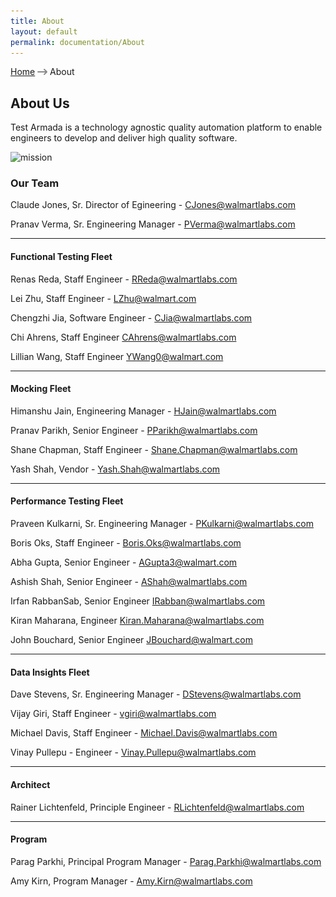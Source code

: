 ```yaml
---
title: About
layout: default
permalink: documentation/About
---
```

<div class="inner-container">
  <div class="breadcrumb">
    <p>
      <a class="breadcrumb__link" href="/">Home</a>
      <img src="/images/arrow-right-icon.png"
           srcset="/images/arrow-right-icon%402x.png 2x,
                   /images/arrow-right-icon%403x.png 3x"
           class="arrow-right-icon">
      <span class="breadcrumb__current-page">About</span>
    </p>
  </div>
  <div class="accordion-content custom-page-content">
<h2>About Us</h2>
<p>Test Armada is a technology agnostic quality automation platform to enable engineers to develop and deliver high quality software.</p>
<p><img src="./images/custom/mission.png?raw=true" alt="mission" title="Mission"></p>
<h3>Our Team</h3>
<p>Claude Jones, Sr. Director of Egineering - <a href="mailto:CJones@walmartlabs.com">CJones@walmartlabs.com</a></p>
<p>Pranav Verma, Sr. Engineering Manager - <a href="mailto:PVerma@walmartlabs.com">PVerma@walmartlabs.com</a></p>
<hr>
<h4>Functional Testing Fleet</h4>
<p>Renas Reda, Staff Engineer - <a href="mailto:RReda@walmartlabs.com">RReda@walmartlabs.com</a></p>
<p>Lei Zhu, Staff Engineer - <a href="mailto:LZhu@walmart.com">LZhu@walmart.com</a></p>
<p>Chengzhi Jia, Software Engineer - <a href="mailto:CJia@walmartlabs.com">CJia@walmartlabs.com</a></p>
<p>Chi Ahrens, Staff Engineer <a href="mailto:CAhrens@walmartlabs.com">CAhrens@walmartlabs.com</a></p>
<p>Lillian Wang, Staff Engineer <a href="mailto:YWang0@walmart.com">YWang0@walmart.com</a></p>
<hr>
<h4>Mocking Fleet</h4>
<p>Himanshu Jain, Engineering Manager - <a href="mailto:HJain@walmartlabs.com">HJain@walmartlabs.com</a></p>
<p>Pranav Parikh, Senior Engineer - <a href="mailto:PParikh@walmartlabs.com">PParikh@walmartlabs.com</a></p>
<p>Shane Chapman, Staff Engineer - <a href="mailto:Shane.Chapman@walmartlabs.com">Shane.Chapman@walmartlabs.com</a></p>
<p>Yash Shah, Vendor - <a href="mailto:Yash.Shah@walmartlabs.com">Yash.Shah@walmartlabs.com</a></p>
<hr>
<h4>Performance Testing Fleet</h4>
<p>Praveen Kulkarni, Sr. Engineering Manager - <a href="mailto:PKulkarni@walmartlabs.com">PKulkarni@walmartlabs.com</a></p>
<p>Boris Oks, Staff Engineer - <a href="mailto:Boris.Oks@walmartlabs.com">Boris.Oks@walmartlabs.com</a></p>
<p>Abha Gupta, Senior Engineer - <a href="mailto:AGupta3@walmart.com">AGupta3@walmart.com</a></p>
<p>Ashish Shah, Senior Engineer - <a href="mailto:AShah@walmartlabs.com">AShah@walmartlabs.com</a></p>
<p>Irfan RabbanSab, Senior Engineer <a href="mailto:IRabban@walmartlabs.com">IRabban@walmartlabs.com</a></p>
<p>Kiran Maharana, Engineer <a href="mailto:Kiran.Maharana@walmartlabs.com">Kiran.Maharana@walmartlabs.com</a></p>
<p>John Bouchard, Senior Engineer <a href="mailto:JBouchard@walmart.com">JBouchard@walmart.com</a></p>
<hr>
<h4>Data Insights Fleet</h4>
<p>Dave Stevens, Sr. Engineering Manager - <a href="mailto:DStevens@walmartlabs.com">DStevens@walmartlabs.com</a></p>
<p>Vijay Giri, Staff Engineer - <a href="mailto:vgiri@walmartlabs.com">vgiri@walmartlabs.com</a></p>
<p>Michael Davis, Staff Engineer - <a href="mailto:Michael.Davis@walmartlabs.com">Michael.Davis@walmartlabs.com</a></p>
<p>Vinay Pullepu - Engineer - <a href="mailto:Vinay.Pullepu@walmartlabs.com">Vinay.Pullepu@walmartlabs.com</a></p>
<hr>
<h4>Architect</h4>
<p>Rainer Lichtenfeld, Principle Engineer - <a href="mailto:RLichtenfeld@walmartlabs.com">RLichtenfeld@walmartlabs.com</a></p>
<hr>
<h4>Program</h4>
<p>Parag Parkhi, Principal Program Manager - <a href="mailto:Parag.Parkhi@walmartlabs.com">Parag.Parkhi@walmartlabs.com</a></p>
<p>Amy Kirn, Program Manager - <a href="mailto:Amy.Kirn@walmartlabs.com">Amy.Kirn@walmartlabs.com</a></p>

  </div>
</div>

